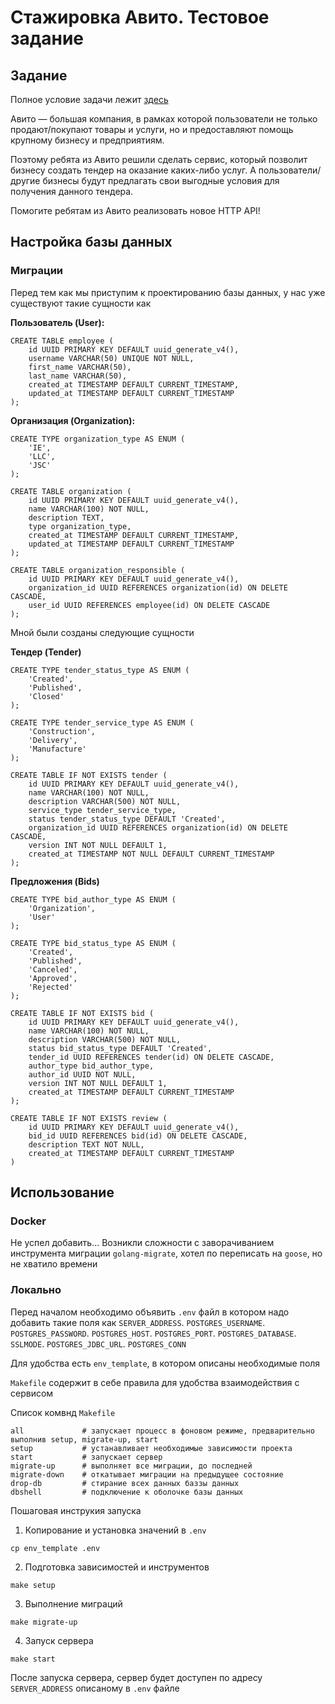 # Стажировка Авито. Тестовое задание

## Задание
Полноe условие задачи лежит [здесь](api/readme.md)

Авито — большая компания, в рамках которой пользователи не только продают/покупают товары и услуги, но и предоставляют помощь крупному бизнесу и предприятиям.

Поэтому ребята из Авито решили сделать сервис, который позволит бизнесу создать тендер на оказание каких-либо услуг. А пользователи/другие бизнесы будут предлагать свои выгодные условия для получения данного тендера.

Помогите ребятам из Авито реализовать новое HTTP API!

## Настройка базы данных
### Миграции
Перед тем как мы приступим к проектированию базы данных, у нас уже существуют такие сущности как

**Пользователь (User):**
```
CREATE TABLE employee (
    id UUID PRIMARY KEY DEFAULT uuid_generate_v4(),
    username VARCHAR(50) UNIQUE NOT NULL,
    first_name VARCHAR(50),
    last_name VARCHAR(50),
    created_at TIMESTAMP DEFAULT CURRENT_TIMESTAMP,
    updated_at TIMESTAMP DEFAULT CURRENT_TIMESTAMP
);
```
**Организация (Organization):**
```
CREATE TYPE organization_type AS ENUM (
    'IE',
    'LLC',
    'JSC'
);

CREATE TABLE organization (
    id UUID PRIMARY KEY DEFAULT uuid_generate_v4(),
    name VARCHAR(100) NOT NULL,
    description TEXT,
    type organization_type,
    created_at TIMESTAMP DEFAULT CURRENT_TIMESTAMP,
    updated_at TIMESTAMP DEFAULT CURRENT_TIMESTAMP
);

CREATE TABLE organization_responsible (
    id UUID PRIMARY KEY DEFAULT uuid_generate_v4(),
    organization_id UUID REFERENCES organization(id) ON DELETE CASCADE,
    user_id UUID REFERENCES employee(id) ON DELETE CASCADE
);
```

Мной были созданы следующие сущности

**Тендер (Tender)**
```
CREATE TYPE tender_status_type AS ENUM (
    'Created',
    'Published',
    'Closed'
);

CREATE TYPE tender_service_type AS ENUM (
    'Construction',
    'Delivery',
    'Manufacture'
);

CREATE TABLE IF NOT EXISTS tender (
    id UUID PRIMARY KEY DEFAULT uuid_generate_v4(),
    name VARCHAR(100) NOT NULL,
    description VARCHAR(500) NOT NULL,
    service_type tender_service_type,
    status tender_status_type DEFAULT 'Created',
    organization_id UUID REFERENCES organization(id) ON DELETE CASCADE,
    version INT NOT NULL DEFAULT 1,
    created_at TIMESTAMP NOT NULL DEFAULT CURRENT_TIMESTAMP
);
```

**Предложения (Bids)**
```
CREATE TYPE bid_author_type AS ENUM (
    'Organization',
    'User'
);

CREATE TYPE bid_status_type AS ENUM (
    'Created',
    'Published',
    'Canceled',
    'Approved',
    'Rejected'
);

CREATE TABLE IF NOT EXISTS bid (
    id UUID PRIMARY KEY DEFAULT uuid_generate_v4(),
    name VARCHAR(100) NOT NULL,
    description VARCHAR(500) NOT NULL,
    status bid_status_type DEFAULT 'Created',
    tender_id UUID REFERENCES tender(id) ON DELETE CASCADE,
    author_type bid_author_type,
    author_id UUID NOT NULL,
    version INT NOT NULL DEFAULT 1,
    created_at TIMESTAMP DEFAULT CURRENT_TIMESTAMP
);

CREATE TABLE IF NOT EXISTS review (
    id UUID PRIMARY KEY DEFAULT uuid_generate_v4(),
    bid_id UUID REFERENCES bid(id) ON DELETE CASCADE,
    description TEXT NOT NULL,
    created_at TIMESTAMP DEFAULT CURRENT_TIMESTAMP
)
```

## Использование
### Docker
Не успел добавить… Возникли сложности с заворачиванием инструмента миграции ```golang-migrate```, хотел по переписать на ```goose```, но не хватило времени

### Локально
Перед началом необходимо объявить ```.env``` файл в котором надо добавить такие поля как ```SERVER_ADDRESS```. ```POSTGRES_USERNAME```. ```POSTGRES_PASSWORD```. ```POSTGRES_HOST```. ```POSTGRES_PORT```. ```POSTGRES_DATABASE```. ```SSLMODE```. ```POSTGRES_JDBC_URL```. ```POSTGRES_CONN```

Для удобства есть ```env_template```, в котором описаны необходимые поля

```Makefile``` содержит в себе правила для удобства взаимодействия с сервисом

Список комвнд ```Makefile```
```
all             # запускает процесс в фоновом режиме, предварительно выполнив setup, migrate-up, start
setup           # устанавливает необходимые зависимости проекта
start           # запускает сервер
migrate-up      # выполняет все миграции, до последней
migrate-down    # откатывает миграции на предыдущее состояние
drop-db         # стирание всех данных баззы данных
dbshell         # подключение к оболочке базы данных
```

Пошаговая инструкия запуска

1. Копирование и установка значений в ```.env```
```
cp env_template .env
```
2. Подготовка зависимостей и инструментов 
```
make setup
```
3. Выполнение миграций
```
make migrate-up
```
4. Запуск сервера
```
make start
```

После запуска сервера, сервер будет доступен по адресу ```SERVER_ADDRESS``` описаному в ```.env``` файле
